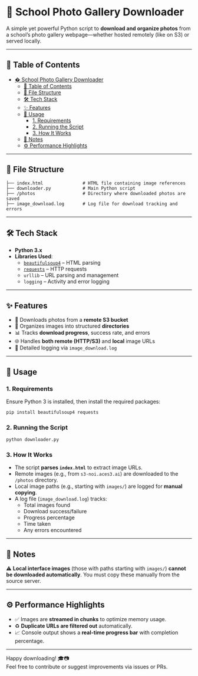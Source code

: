 # 📸 School Photo Gallery Downloader

A simple yet powerful Python script to **download and organize photos** from a school’s photo gallery webpage—whether hosted remotely (like on S3) or served locally.

---

## 🧾 Table of Contents

- [� School Photo Gallery Downloader](#-school-photo-gallery-downloader)
  - [🧾 Table of Contents](#-table-of-contents)
  - [📁 File Structure](#-file-structure)
  - [🛠 Tech Stack](#-tech-stack)
  - [✨ Features](#-features)
  - [🚀 Usage](#-usage)
    - [1. Requirements](#1-requirements)
    - [2. Running the Script](#2-running-the-script)
    - [3. How It Works](#3-how-it-works)
  - [📌 Notes](#-notes)
  - [⚙️ Performance Highlights](#️-performance-highlights)

---

## 📁 File Structure

```
├── index.html               # HTML file containing image references
├── downloader.py            # Main Python script
├── /photos                  # Directory where downloaded photos are saved
├── image_download.log       # Log file for download tracking and errors
```

---

## 🛠 Tech Stack

- **Python 3.x**
- **Libraries Used**:
  - [`beautifulsoup4`](https://pypi.org/project/beautifulsoup4/) – HTML parsing
  - [`requests`](https://pypi.org/project/requests/) – HTTP requests
  - `urllib` – URL parsing and management
  - `logging` – Activity and error logging

---

## ✨ Features

- 🔗 Downloads photos from a **remote S3 bucket**
- 📂 Organizes images into structured **directories**
- 📊 Tracks **download progress**, success rate, and errors
- 🌐 Handles **both remote (HTTP/S3)** and **local** image URLs
- 📝 Detailed logging via `image_download.log`

---

## 🚀 Usage

### 1. Requirements

Ensure Python 3 is installed, then install the required packages:

```bash
pip install beautifulsoup4 requests
```

### 2. Running the Script

```bash
python downloader.py
```

### 3. How It Works

- The script **parses `index.html`** to extract image URLs.
- Remote images (e.g., from `s3-noi.aces3.ai`) are downloaded to the `/photos` directory.
- Local image paths (e.g., starting with `images/`) are logged for **manual copying**.
- A log file (`image_download.log`) tracks:
  - Total images found
  - Download success/failure
  - Progress percentage
  - Time taken
  - Any errors encountered

---

## 📌 Notes

⚠️ **Local interface images** (those with paths starting with `images/`) **cannot be downloaded automatically**. You must copy these manually from the source server.

---

## ⚙️ Performance Highlights

- ✅ Images are **streamed in chunks** to optimize memory usage.
- ♻️ **Duplicate URLs are filtered out** automatically.
- 📈 Console output shows a **real-time progress bar** with completion percentage.

---

Happy downloading! 🎓📷  
Feel free to contribute or suggest improvements via issues or PRs.
